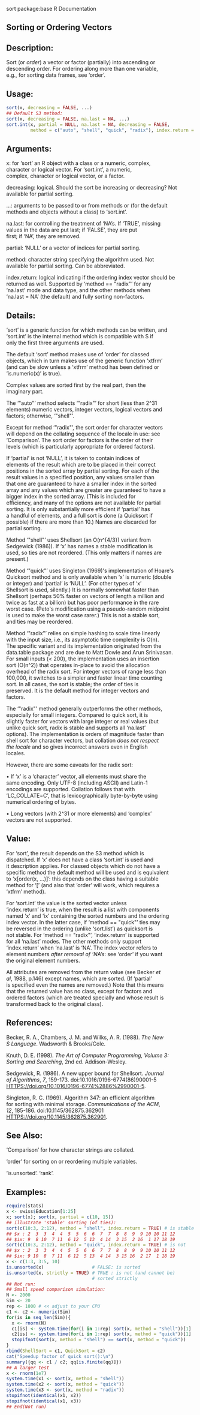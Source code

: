 sort package:base R Documentation

## Sorting or Ordering Vectors

## Description:

Sort (or _order_) a vector or factor (partially) into ascending or  
descending order. For ordering along more than one variable,  
e.g., for sorting data frames, see ‘order’.

## Usage:

```r
sort(x, decreasing = FALSE, ...)
## Default S3 method:
sort(x, decreasing = FALSE, na.last = NA, ...)
sort.int(x, partial = NULL, na.last = NA, decreasing = FALSE,
         method = c("auto", "shell", "quick", "radix"), index.return = FALSE)
```

## Arguments:

x: for ‘sort’ an R object with a class or a numeric, complex,  
 character or logical vector. For ‘sort.int’, a numeric,  
 complex, character or logical vector, or a factor.

decreasing: logical. Should the sort be increasing or decreasing? Not  
 available for partial sorting.

...: arguments to be passed to or from methods or (for the default  
 methods and objects without a class) to ‘sort.int’.

na.last: for controlling the treatment of ‘NA’s. If ‘TRUE’, missing  
 values in the data are put last; if ‘FALSE’, they are put  
 first; if ‘NA’, they are removed.

partial: ‘NULL’ or a vector of indices for partial sorting.

method: character string specifying the algorithm used. Not  
 available for partial sorting. Can be abbreviated.

index.return: logical indicating if the ordering index vector should be  
 returned as well. Supported by ‘method == "radix"’ for any  
 ‘na.last’ mode and data type, and the other methods when  
 ‘na.last = NA’ (the default) and fully sorting non-factors.

## Details:

‘sort’ is a generic function for which methods can be written, and  
‘sort.int’ is the internal method which is compatible with S if  
only the first three arguments are used.

The default ‘sort’ method makes use of ‘order’ for classed  
objects, which in turn makes use of the generic function ‘xtfrm’  
(and can be slow unless a ‘xtfrm’ method has been defined or  
‘is.numeric(x)’ is true).

Complex values are sorted first by the real part, then the  
imaginary part.

The ‘"auto"’ method selects ‘"radix"’ for short (less than 2^31  
elements) numeric vectors, integer vectors, logical vectors and  
factors; otherwise, ‘"shell"’.

Except for method ‘"radix"’, the sort order for character vectors  
will depend on the collating sequence of the locale in use: see  
‘Comparison’. The sort order for factors is the order of their  
levels (which is particularly appropriate for ordered factors).

If ‘partial’ is not ‘NULL’, it is taken to contain indices of  
elements of the result which are to be placed in their correct  
positions in the sorted array by partial sorting. For each of the  
result values in a specified position, any values smaller than  
that one are guaranteed to have a smaller index in the sorted  
array and any values which are greater are guaranteed to have a  
bigger index in the sorted array. (This is included for  
efficiency, and many of the options are not available for partial  
sorting. It is only substantially more efficient if ‘partial’ has  
a handful of elements, and a full sort is done (a Quicksort if  
possible) if there are more than 10.) Names are discarded for  
partial sorting.

Method ‘"shell"’ uses Shellsort (an O(n^{4/3}) variant from  
Sedgewick (1986)). If ‘x’ has names a stable modification is  
used, so ties are not reordered. (This only matters if names are  
present.)

Method ‘"quick"’ uses Singleton (1969)'s implementation of Hoare's  
Quicksort method and is only available when ‘x’ is numeric (double  
or integer) and ‘partial’ is ‘NULL’. (For other types of ‘x’  
Shellsort is used, silently.) It is normally somewhat faster than  
Shellsort (perhaps 50% faster on vectors of length a million and  
twice as fast at a billion) but has poor performance in the rare  
worst case. (Peto's modification using a pseudo-random midpoint  
is used to make the worst case rarer.) This is not a stable sort,  
and ties may be reordered.

Method ‘"radix"’ relies on simple hashing to scale time linearly  
with the input size, i.e., its asymptotic time complexity is O(n).  
The specific variant and its implementation originated from the  
data.table package and are due to Matt Dowle and Arun Srinivasan.  
For small inputs (< 200), the implementation uses an insertion  
sort (O(n^2)) that operates in-place to avoid the allocation  
overhead of the radix sort. For integer vectors of range less than  
100,000, it switches to a simpler and faster linear time counting  
sort. In all cases, the sort is stable; the order of ties is  
preserved. It is the default method for integer vectors and  
factors.

The ‘"radix"’ method generally outperforms the other methods,  
especially for small integers. Compared to quick sort, it is  
slightly faster for vectors with large integer or real values (but  
unlike quick sort, radix is stable and supports all ‘na.last’  
options). The implementation is orders of magnitude faster than  
shell sort for character vectors, but collation _does not respect  
the locale_ and so gives incorrect answers even in English  
locales.

However, there are some caveats for the radix sort:

• If ‘x’ is a ‘character’ vector, all elements must share the  
 same encoding. Only UTF-8 (including ASCII) and Latin-1  
 encodings are supported. Collation follows that with  
 ‘LC_COLLATE=C’, that is lexicographically byte-by-byte using  
 numerical ordering of bytes.

• Long vectors (with 2^31 or more elements) and ‘complex’  
 vectors are not supported.

## Value:

For ‘sort’, the result depends on the S3 method which is  
dispatched. If ‘x’ does not have a class ‘sort.int’ is used and  
it description applies. For classed objects which do not have a  
specific method the default method will be used and is equivalent  
to ‘x[order(x, ...)]’: this depends on the class having a suitable  
method for ‘[’ (and also that ‘order’ will work, which requires a  
‘xtfrm’ method).

For ‘sort.int’ the value is the sorted vector unless  
‘index.return’ is true, when the result is a list with components  
named ‘x’ and ‘ix’ containing the sorted numbers and the ordering  
index vector. In the latter case, if ‘method == "quick"’ ties may  
be reversed in the ordering (unlike ‘sort.list’) as quicksort is  
not stable. For ‘method == "radix"’, ‘index.return’ is supported  
for all ‘na.last’ modes. The other methods only support  
‘index.return’ when ‘na.last’ is ‘NA’. The index vector refers to  
element numbers _after removal of ‘NA’s_: see ‘order’ if you want  
the original element numbers.

All attributes are removed from the return value (see Becker _et  
al_, 1988, p.146) except names, which are sorted. (If ‘partial’  
is specified even the names are removed.) Note that this means  
that the returned value has no class, except for factors and  
ordered factors (which are treated specially and whose result is  
transformed back to the original class).

## References:

Becker, R. A., Chambers, J. M. and Wilks, A. R. (1988). _The New  
S Language_. Wadsworth & Brooks/Cole.

Knuth, D. E. (1998). _The Art of Computer Programming, Volume 3:  
Sorting and Searching_, 2nd ed. Addison-Wesley.

Sedgewick, R. (1986). A new upper bound for Shellsort. _Journal  
of Algorithms_, _7_, 159-173. doi:10.1016/0196-6774(86)90001-5  
<HTTPS://doi.org/10.1016/0196-6774%2886%2990001-5>.

Singleton, R. C. (1969). Algorithm 347: an efficient algorithm  
for sorting with minimal storage. _Communications of the ACM_,  
_12_, 185-186. doi:10.1145/362875.362901  
<HTTPS://doi.org/10.1145/362875.362901>.

## See Also:

‘Comparison’ for how character strings are collated.

‘order’ for sorting on or reordering multiple variables.

‘is.unsorted’. ‘rank’.

## Examples:

```r
require(stats)
x <- swiss$Education[1:25]
x; sort(x); sort(x, partial = c(10, 15))
## illustrate 'stable' sorting (of ties):
sort(c(10:3, 2:12), method = "shell", index.return = TRUE) # is stable
## $x : 2  3  3  4  4  5  5  6  6  7  7  8  8  9  9 10 10 11 12
## $ix: 9  8 10  7 11  6 12  5 13  4 14  3 15  2 16  1 17 18 19
sort(c(10:3, 2:12), method = "quick", index.return = TRUE) # is not
## $x : 2  3  3  4  4  5  5  6  6  7  7  8  8  9  9 10 10 11 12
## $ix: 9 10  8  7 11  6 12  5 13  4 14  3 15 16  2 17  1 18 19
x <- c(1:3, 3:5, 10)
is.unsorted(x)                  # FALSE: is sorted
is.unsorted(x, strictly = TRUE) # TRUE : is not (and cannot be)
                                # sorted strictly
## Not run:
## Small speed comparison simulation:
N <- 2000
Sim <- 20
rep <- 1000 # << adjust to your CPU
c1 <- c2 <- numeric(Sim)
for(is in seq_len(Sim)){
  x <- rnorm(N)
  c1[is] <- system.time(for(i in 1:rep) sort(x, method = "shell"))[1]
  c2[is] <- system.time(for(i in 1:rep) sort(x, method = "quick"))[1]
  stopifnot(sort(x, method = "shell") == sort(x, method = "quick"))
}
rbind(ShellSort = c1, QuickSort = c2)
cat("Speedup factor of quick sort():\n")
summary({qq <- c1 / c2; qq[is.finite(qq)]})
## A larger test
x <- rnorm(1e7)
system.time(x1 <- sort(x, method = "shell"))
system.time(x2 <- sort(x, method = "quick"))
system.time(x3 <- sort(x, method = "radix"))
stopifnot(identical(x1, x2))
stopifnot(identical(x1, x3))
## End(Not run)
```
